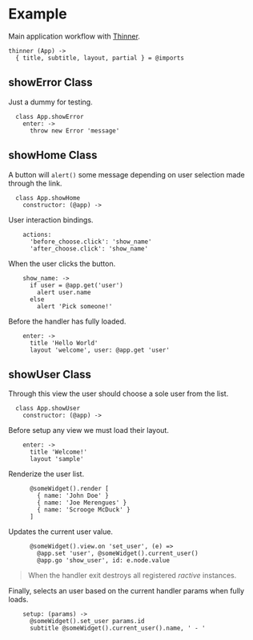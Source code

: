 # Example

Main application workflow with [Thinner](https://github.com/pateketrueke/thinner).

    thinner (App) ->
      { title, subtitle, layout, partial } = @imports

## showError Class

Just a dummy for testing.

      class App.showError
        enter: ->
          throw new Error 'message'

## showHome Class

A button will `alert()` some message depending on user selection made through the link.

      class App.showHome
        constructor: (@app) ->

User interaction bindings.

        actions:
          'before_choose.click': 'show_name'
          'after_choose.click': 'show_name'

When the user clicks the button.

        show_name: ->
          if user = @app.get('user')
            alert user.name
          else
            alert 'Pick someone!'

Before the handler has fully loaded.

        enter: ->
          title 'Hello World'
          layout 'welcome', user: @app.get 'user'

## showUser Class

Through this view the user should choose a sole user from the list.

      class App.showUser
        constructor: (@app) ->

Before setup any view we must load their layout.

        enter: ->
          title 'Welcome!'
          layout 'sample'

Renderize the user list.

          @someWidget().render [
            { name: 'John Doe' }
            { name: 'Joe Merengues' }
            { name: 'Scrooge McDuck' }
          ]

Updates the current user value.

          @someWidget().view.on 'set_user', (e) =>
            @app.set 'user', @someWidget().current_user()
            @app.go 'show_user', id: e.node.value

> When the handler exit destroys all registered _ractive_ instances.

Finally, selects an user based on the current handler params when fully loads.

        setup: (params) ->
          @someWidget().set_user params.id
          subtitle @someWidget().current_user().name, ' - '
